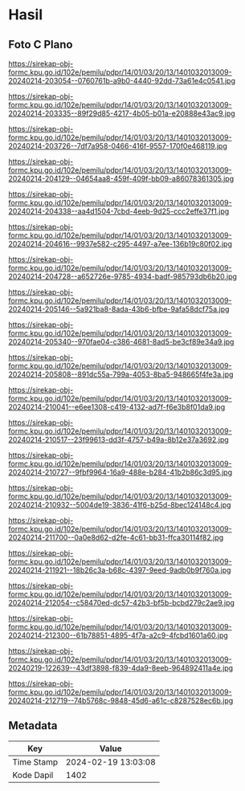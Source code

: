# Hasil

## Foto C Plano

https://sirekap-obj-formc.kpu.go.id/102e/pemilu/pdpr/14/01/03/20/13/1401032013009-20240214-203054--0760761b-a9b0-4440-92dd-73a61e4c0541.jpg

https://sirekap-obj-formc.kpu.go.id/102e/pemilu/pdpr/14/01/03/20/13/1401032013009-20240214-203335--89f29d85-4217-4b05-b01a-e20888e43ac9.jpg

https://sirekap-obj-formc.kpu.go.id/102e/pemilu/pdpr/14/01/03/20/13/1401032013009-20240214-203726--7df7a958-0466-416f-9557-170f0e468119.jpg

https://sirekap-obj-formc.kpu.go.id/102e/pemilu/pdpr/14/01/03/20/13/1401032013009-20240214-204129--04654aa8-459f-409f-bb09-a86078361305.jpg

https://sirekap-obj-formc.kpu.go.id/102e/pemilu/pdpr/14/01/03/20/13/1401032013009-20240214-204338--aa4d1504-7cbd-4eeb-9d25-ccc2effe37f1.jpg

https://sirekap-obj-formc.kpu.go.id/102e/pemilu/pdpr/14/01/03/20/13/1401032013009-20240214-204616--9937e582-c295-4497-a7ee-136b19c80f02.jpg

https://sirekap-obj-formc.kpu.go.id/102e/pemilu/pdpr/14/01/03/20/13/1401032013009-20240214-204728--a652726e-9785-4934-badf-985793db6b20.jpg

https://sirekap-obj-formc.kpu.go.id/102e/pemilu/pdpr/14/01/03/20/13/1401032013009-20240214-205146--5a921ba8-8ada-43b6-bfbe-9afa58dcf75a.jpg

https://sirekap-obj-formc.kpu.go.id/102e/pemilu/pdpr/14/01/03/20/13/1401032013009-20240214-205340--970fae04-c386-4681-8ad5-be3cf89e34a9.jpg

https://sirekap-obj-formc.kpu.go.id/102e/pemilu/pdpr/14/01/03/20/13/1401032013009-20240214-205808--891dc55a-799a-4053-8ba5-948665f4fe3a.jpg

https://sirekap-obj-formc.kpu.go.id/102e/pemilu/pdpr/14/01/03/20/13/1401032013009-20240214-210041--e6ee1308-c419-4132-ad7f-f6e3b8f01da9.jpg

https://sirekap-obj-formc.kpu.go.id/102e/pemilu/pdpr/14/01/03/20/13/1401032013009-20240214-210517--23f99613-dd3f-4757-b49a-8b12e37a3692.jpg

https://sirekap-obj-formc.kpu.go.id/102e/pemilu/pdpr/14/01/03/20/13/1401032013009-20240214-210727--9fbf9964-16a9-488e-b284-41b2b86c3d95.jpg

https://sirekap-obj-formc.kpu.go.id/102e/pemilu/pdpr/14/01/03/20/13/1401032013009-20240214-210932--5004de19-3836-41f6-b25d-8bec124148c4.jpg

https://sirekap-obj-formc.kpu.go.id/102e/pemilu/pdpr/14/01/03/20/13/1401032013009-20240214-211700--0a0e8d62-d2fe-4c61-bb31-ffca30114f82.jpg

https://sirekap-obj-formc.kpu.go.id/102e/pemilu/pdpr/14/01/03/20/13/1401032013009-20240214-211921--18b26c3a-b68c-4397-9eed-9adb0b9f760a.jpg

https://sirekap-obj-formc.kpu.go.id/102e/pemilu/pdpr/14/01/03/20/13/1401032013009-20240214-212054--c58470ed-dc57-42b3-bf5b-bcbd279c2ae9.jpg

https://sirekap-obj-formc.kpu.go.id/102e/pemilu/pdpr/14/01/03/20/13/1401032013009-20240214-212300--61b78851-4895-4f7a-a2c9-4fcbd1601a60.jpg

https://sirekap-obj-formc.kpu.go.id/102e/pemilu/pdpr/14/01/03/20/13/1401032013009-20240219-122639--43df3898-f839-4da9-8eeb-964892411a4e.jpg

https://sirekap-obj-formc.kpu.go.id/102e/pemilu/pdpr/14/01/03/20/13/1401032013009-20240214-212719--74b5768c-9848-45d6-a61c-c8287528ec6b.jpg


## Metadata

| Key        | Value               |
| ---------- | ------------------- |
| Time Stamp | 2024-02-19 13:03:08 |
| Kode Dapil | 1402                |



